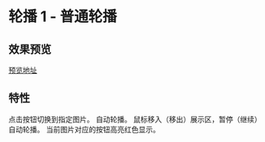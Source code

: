 # 轮播 1 - 普通轮播

## 效果预览

[预览地址]()

## 特性

点击按钮切换到指定图片。
自动轮播。
鼠标移入（移出）展示区，暂停（继续）自动轮播。
当前图片对应的按钮高亮红色显示。
